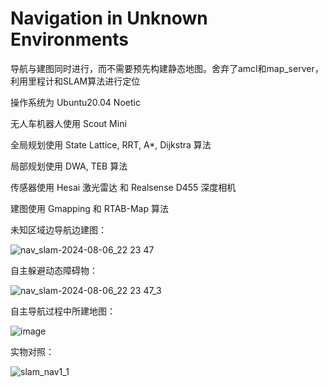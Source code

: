 # Navigation in Unknown Environments

导航与建图同时进行，而不需要预先构建静态地图。舍弃了amcl和map_server，利用里程计和SLAM算法进行定位

操作系统为 Ubuntu20.04 Noetic

无人车机器人使用 Scout Mini

全局规划使用 State Lattice, RRT, A*, Dijkstra 算法

局部规划使用 DWA, TEB 算法

传感器使用 Hesai 激光雷达 和 Realsense D455 深度相机

建图使用 Gmapping 和 RTAB-Map 算法

 
 
未知区域边导航边建图：


![nav_slam-2024-08-06_22 23 47](https://github.com/user-attachments/assets/0a90e90f-b5b4-40db-9f1b-67620de00b33)



自主躲避动态障碍物：


![nav_slam-2024-08-06_22 23 47_3](https://github.com/user-attachments/assets/c1b326d0-7de5-4374-8dd2-446230ff498c)


自主导航过程中所建地图：

![image](https://github.com/user-attachments/assets/79ce1b83-c7d7-44f3-a73a-160f45ce027f)




实物对照：

![slam_nav1_1](https://github.com/user-attachments/assets/1e0d5616-974f-47d4-88d4-e09e62ea8a71)


